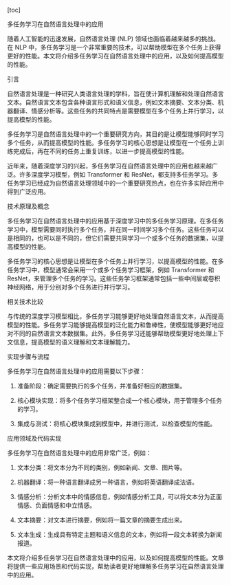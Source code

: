
[toc]                    
                
                
多任务学习在自然语言处理中的应用

随着人工智能的迅速发展，自然语言处理 (NLP) 领域也面临着越来越多的挑战。在 NLP 中，多任务学习是一个非常重要的技术，可以帮助模型在多个任务上获得更好的性能。本文将介绍多任务学习在自然语言处理中的应用，以及如何提高模型的性能。

引言

自然语言处理是一种研究人类语言处理的学科，旨在使计算机理解和处理自然语言文本。自然语言文本包含各种语言形式和语义信息，例如文本摘要、文本分类、机器翻译、情感分析等。这些任务的共同特点是需要模型在多个任务上并行学习，以提高模型的性能。

多任务学习是自然语言处理中的一个重要研究方向，其目的是让模型能够同时学习多个任务，从而提高模型的性能。多任务学习的核心思想是让模型在一个任务上训练完成后，再在不同的任务上重复训练，以进一步提高模型的性能。

近年来，随着深度学习的兴起，多任务学习在自然语言处理中的应用也越来越广泛。许多深度学习模型，例如 Transformer 和 ResNet，都支持多任务学习。多任务学习已经成为自然语言处理领域中的一个重要研究热点，也在许多实际应用中得到广泛应用。

技术原理及概念

多任务学习在自然语言处理中的应用基于深度学习中的多任务学习原理。在多任务学习中，模型需要同时执行多个任务，并在同一时间学习多个任务。这些任务可以是相同的，也可以是不同的，但它们需要共同学习一个或多个任务的数据集，以提高模型的性能。

多任务学习的核心思想是让模型在多个任务上并行学习，以提高模型的性能。在多任务学习中，模型通常会采用一个或多个任务学习框架，例如 Transformer 和 ResNet，来管理多个任务的学习。这些任务学习框架通常包括一些中间层或卷积神经网络，用于分别对多个任务进行并行学习。

相关技术比较

与传统的深度学习模型相比，多任务学习能够更好地处理自然语言文本，从而提高模型的性能。多任务学习能够提高模型的泛化能力和鲁棒性，使模型能够更好地应对不同的自然语言文本数据集。此外，多任务学习还能够帮助模型更好地处理上下文信息，提高模型的语义理解和文本理解能力。

实现步骤与流程

多任务学习在自然语言处理中的应用需要以下步骤：

1. 准备阶段：确定需要执行的多个任务，并准备好相应的数据集。

2. 核心模块实现：将多个任务学习框架整合成一个核心模块，用于管理多个任务的学习。

3. 集成与测试：将核心模块集成到模型中，并进行测试，以检查模型的性能。

应用领域及代码实现

多任务学习在自然语言处理中的应用非常广泛，例如：

1. 文本分类：将文本分为不同的类别，例如新闻、文章、图片等。

2. 机器翻译：将一种语言翻译成另一种语言，例如将英语翻译成法语。

3. 情感分析：分析文本中的情感信息，例如情感分析工具，可以将文本分为正面情感、负面情感和中立情感。

4. 文本摘要：对文本进行摘要，例如将一篇文章的摘要生成出来。

5. 文本生成：生成具有特定主题和语义信息的文本，例如将一段文本转换为新闻报道。

本文将介绍多任务学习在自然语言处理中的应用，以及如何提高模型的性能。文章将提供一些应用场景和代码实现，帮助读者更好地理解多任务学习在自然语言处理中的应用。

